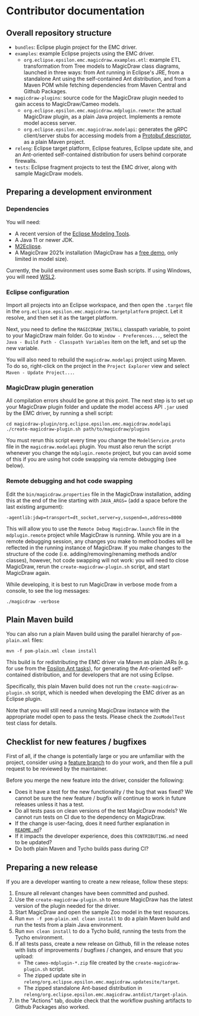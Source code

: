 # Contributor documentation

## Overall repository structure

* `bundles`: Eclipse plugin project for the EMC driver.
* `examples`: example Eclipse projects using the EMC driver.
  * `org.eclipse.epsilon.emc.magicdraw.examples.etl`: example ETL transformation from Tree models to MagicDraw class diagrams, launched in three ways: from Ant running in Eclipse's JRE, from a standalone Ant using the self-contained Ant distribution, and from a Maven POM while fetching dependencies from Maven Central and Github Packages.
* `magicdraw-plugins`: source code for the MagicDraw plugin needed to gain access to MagicDraw/Cameo models.
  * `org.eclipse.epsilon.emc.magicdraw.mdplugin.remote`: the actual MagicDraw plugin, as a plain Java project. Implements a remote model access server.
  * `org.eclipse.epsilon.emc.magicdraw.modelapi`: generates the gRPC client/server stubs for accessing models from a [Protobuf descriptor](magicdraw-plugin/org.eclipse.epsilon.emc.magicdraw.modelapi/src/main/proto/ModelService.proto), as a plain Maven project.
* `releng`: Eclipse target platform, Eclipse features, Eclipse update site, and an Ant-oriented self-contained distribution for users behind corporate firewalls.
* `tests`: Eclipse fragment projects to test the EMC driver, along with sample MagicDraw models.

## Preparing a development environment

### Dependencies

You will need:

* A recent version of the [Eclipse Modeling Tools](https://www.eclipse.org/downloads/).
* A Java 11 or newer JDK.
* [M2Eclipse](https://www.eclipse.org/m2e/).
* A MagicDraw 2021x installation (MagicDraw has a [free demo](https://www.magicdraw.com/download/magicdraw), only limited in model size).

Currently, the build environment uses some Bash scripts.
If using Windows, you will need [WSL2](https://docs.microsoft.com/en-us/windows/wsl/install).

### Eclipse configuration

Import all projects into an Eclipse workspace, and then open the `.target` file in the `org.eclipse.epsilon.emc.magicdraw.targetplatform` project.
Let it resolve, and then set it as the target platform.

Next, you need to define the `MAGICDRAW_INSTALL` classpath variable, to point to your MagicDraw main folder.
Go to `Window - Preferences...`, select the `Java - Build Path - Classpath Variables` item on the left, and set up the new variable.

You will also need to rebuild the `magicdraw.modelapi` project using Maven.
To do so, right-click on the project in the `Project Explorer` view and select `Maven - Update Project...`.

### MagicDraw plugin generation

All compilation errors should be gone at this point.
The next step is to set up your MagicDraw plugin folder and update the model access API `.jar` used by the EMC driver, by running a shell script:

```shell
cd magicdraw-plugin/org.eclipse.epsilon.emc.magicdraw.modelapi
./create-magicdraw-plugin.sh path/to/magicdraw/plugins
```

You must rerun this script every time you change the `ModelService.proto` file in the `magicdraw.modelapi` plugin.
You must also rerun the script whenever you change the `mdplugin.remote` project, but you can avoid some of this if you are using hot code swapping via remote debugging (see below).

### Remote debugging and hot code swapping

Edit the `bin/magicdraw.properties` file in the MagicDraw installation, adding this at the end of the line starting with `JAVA_ARGS=` (add a space before the last existing argument):

```text
-agentlib:jdwp=transport=dt_socket,server=y,suspend=n,address=8000
```

This will allow you to use the `Remote Debug MagicDraw.launch` file in the `mdplugin.remote` project while MagicDraw is running.
While you are in a remote debugging session, any changes you make to method bodies will be reflected in the running instance of MagicDraw.
If you make changes to the structure of the code (i.e. adding/removing/renaming methods and/or classes), however, hot code swapping will not work: you will need to close MagicDraw, rerun the `create-magicdraw-plugin.sh` script, and start MagicDraw again.

While developing, it is best to run MagicDraw in verbose mode from a console, to see the log messages:

```shell
./magicdraw -verbose
```

## Plain Maven build

You can also run a plain Maven build using the parallel hierarchy of `pom-plain.xml` files:

```shell
mvn -f pom-plain.xml clean install
```

This build is for redistributing the EMC driver via Maven as plain JARs (e.g. for use from the [Epsilon Ant tasks](https://www.eclipse.org/epsilon/doc/workflow/)), for generating the Ant-oriented self-contained distribution, and for developers that are not using Eclipse.

Specifically, this plain Maven build does not run the `create-magicdraw-plugin.sh` script, which is needed when developing the EMC driver as an Eclipse plugin.

Note that you will still need a running MagicDraw instance with the appropriate model open to pass the tests.
Please check the `ZooModelTest` test class for details.

## Checklist for new features / bugfixes

First of all, if the change is potentially large or you are unfamiliar with the project, consider using a [feature branch](https://www.atlassian.com/git/tutorials/comparing-workflows/feature-branch-workflow) to do your work, and then file a pull request to be reviewed by the maintainer.

Before you merge the new feature into the driver, consider the following:

* Does it have a test for the new functionality / the bug that was fixed? We cannot be sure the new feature / bugfix will continue to work in future releases unless it has a test.
* Do all tests pass on clean versions of the test MagicDraw models? We cannot run tests on CI due to the dependency on MagicDraw.
* If the change is user-facing, does it need further explanation in [`README.md`](README.md)?
* If it impacts the developer experience, does this `CONTRIBUTING.md` need to be updated?
* Do both plain Maven and Tycho builds pass during CI?

## Preparing a new release

If you are a developer wanting to create a new release, follow these steps:

1. Ensure all relevant changes have been committed and pushed.
1. Use the `create-magicdraw-plugin.sh` to ensure MagicDraw has the latest version of the plugin needed for the driver.
1. Start MagicDraw and open the sample Zoo model in the test resources.
1. Run `mvn -f pom-plain.xml clean install` to do a plain Maven build and run the tests from a plain Java environment.
1. Run `mvn clean install` to do a Tycho build, running the tests from the Tycho environment.
1. If all tests pass, create a new release on Github, fill in the release notes with lists of improvements / bugfixes / changes, and ensure that you upload:
   * The `cameo-mdplugin-*.zip` file created by the `create-magicdraw-plugin.sh` script.
   * The zipped update site in `releng/org.eclipse.epsilon.emc.magicdraw.updatesite/target`.
   * The zipped standalone Ant-based distribution in `releng/org.eclipse.epsilon.emc.magicdraw.antdist/target-plain`.
1. In the "Actions" tab, double check that the workflow pushing artifacts to Github Packages also worked.
